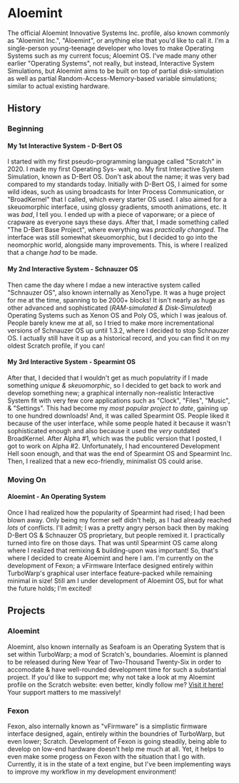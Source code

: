 # Aloemint
The official Aloemint Innovative Systems Inc. profile, also known commonly as "Aloemint Inc.", "Aloemint", or anything else that you'd like to call it. I'm a single-person young-teenage developer who loves to make Operating Systems such as my current focus; Aloemint OS. I've made many other earlier "Operating Systems", not really, but instead, Interactive System Simulations, but Aloemint aims to be built on top of partial disk-simulation as well as partial Random-Access-Memory-based variable simulations; similar to actual existing hardware.

## History
### Beginning
#### My 1st Interactive System - D-Bert OS
I started with my first pseudo-programming language called "Scratch" in 2020. I made my first Operating Sys- wait, no. My first Interactive System Simulation, known as D-Bert OS. Don't ask about the name; it was very bad compared to my standards today. Initially with D-Bert OS, I aimed for some wild ideas, such as using broadcasts for Inter Process Communication, or "BroadKernel" that I called, which every starter OS used. I also aimed for a skeuomorphic interface, using glossy gradients, smooth animations, etc. It was *bad*, I tell you. I ended up with a piece of vaporware; or a piece of crapware as everyone says these days. After that, I made something called "The D-Bert Base Project", where everything was *practically changed*. The interface was still somewhat skeuomorphic, but I decided to go into the neomorphic world, alongside many improvements. This, is where I realized that a change *had* to be made.
#### My 2nd Interactive System - Schnauzer OS
Then came the day where I mdae a new interactive system called "Schnauzer OS", also known internally as XenoType. It was a huge project for me at the time, spanning to be 2000+ blocks! It isn't nearly as huge as other advanced and sophisticated (*RAM-simulated & Disk-Simulated*) Operating Systems such as Xenon OS and Poly OS, which I was jealous of. People barely knew me at all, so I tried to make more incrementational versions of Schnauzer OS up until 1.3.2, where I decided to stop Schnauzer OS. I actually still have it up as a historical record, and you can find it on my oldest Scratch profile, if you can!
#### My 3rd Interactive System - Spearmint OS
After that, I decided that I wouldn't get as much populatrity if I made something *unique & skeuomorphic*, so I decided to get back to work and develop something new; a graphical internally non-realistic Interactive System fit with very few core applications such as "Clock", "Files", "Music", & "Settings". This had become my *most popular project to date*, gaining up to one hundred downloads! And, it was called Spearmint OS. People liked it because of the user interface, while some people hated it because it wasn't sophisticated enough and also because it used the *very* outdated BroadKernel. After Alpha #1, which was the public version that I posted, I got to work on Alpha #2. Unfortunately, I had encountered Development Hell soon enough, and that was the end of Spearmint OS and Spearmint Inc. Then, I realized that a new eco-friendly, minimalist OS could arise.
### Moving On
#### Aloemint - An Operating System
Once I had realized how the popularity of Spearmint had rised; I had been blown away. Only being my former self didn't help, as I had already reached *lots* of conflicts. I'll admit; I was a pretty angry person back then by making D-Bert OS & Schnauzer OS proprietary, but people remixed it. I practically turned into fire on those days. That was until Spearmint OS came along where I realized that remixing & building-upon was important! So, that's where I decided to create Aloemint and here I am. I'm currently on the development of Fexon; a vFirmware Interface designed entirely within TurboWarp's graphical user interface feature-packed while remaining minimal in size! Still am I under development of Aloemint OS, but for what the future holds; I'm excited!

## Projects
### Aloemint
Aloemint, also known internally as Seafoam is an Operating System that is set within TurboWarp; a mod of Scratch's, boundaries. Aloemint is planned to be released during New Year of Two-Thousand Twenty-Six in order to accomodate & have well-rounded development time for such a substantial project. If you'd like to support me; why not take a look at my Aloemint profile on the Scratch website: even better, kindly follow me? [Visit it here!](https://www.scratch.mit.edu/users/Aloemint) Your support matters to me massively!
### Fexon
Fexon, also internally known as "vFirmware" is a simplistic firmware interface designed, again, entirely within the boundries of TurboWarp, but even lower; Scratch. Development of Fexon is going steadily, being able to develop on low-end hardware doesn't help me much at all. Yet, it helps to even make some progess on Fexon with the situation that I go with. Currently, it is in the state of a text engine, but I've been implementing ways to improve my workflow in my development environment!
